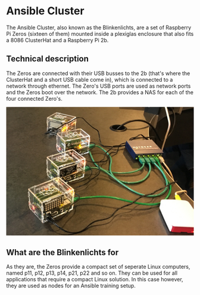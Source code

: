 # Ansible Cluster
The Ansible Cluster, also known as the Blinkenlichts, are a set of Raspberry Pi Zeros (sixteen of them) mounted inside a plexiglas enclosure that also fits a 8086 ClusterHat and a Raspberry Pi 2b. 

## Technical description
The Zeros are connected with their USB busses to the 2b (that's where the ClusterHat and a short USB cable come in), which is connected to a network through ethernet. The Zero's USB ports are used as network ports and the Zeros boot over the network. The 2b provides a NAS for each of the four connected Zero's.

![Blinkenlichts](blinkenlichts.jpg)

## What are the Blinkenlichts for
As they are, the Zeros provide a compact set of seperate Linux computers, named p11, p12, p13, p14, p21, p22 and so on. They can be used for all applications that require a compact Linux solution. In this case however, they are used as nodes for an Ansible training setup.
